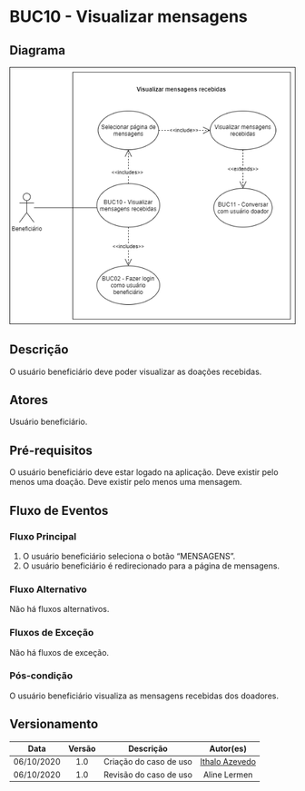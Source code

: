 # BUC10 - Visualizar mensagens

## Diagrama
![BUC10](../../../../assets/images/casosDeUso/BUC10.png)


## Descrição
O usuário beneficiário deve poder visualizar as doações recebidas.

## Atores
Usuário beneficiário.

## Pré-requisitos
O usuário beneficiário deve estar logado na aplicação.
Deve existir pelo menos uma doação.
Deve existir pelo menos uma mensagem.

## Fluxo de Eventos

### Fluxo Principal
1. O usuário beneficiário seleciona o botão “MENSAGENS”.
2. O usuário beneficiário é redirecionado para a página de mensagens.

### Fluxo Alternativo
Não há fluxos alternativos.

### Fluxos de Exceção
Não há fluxos de exceção.

### Pós-condição
O usuário beneficiário visualiza as mensagens recebidas dos doadores.

## Versionamento
|    Data    | Versão |                        Descrição                         |                            Autor(es)                             |
| :--------: | :----: | :------------------------------------------------------: | :--------------------------------------------------------------: |
| 06/10/2020 | 1.0 | Criação do caso de uso | [Ithalo Azevedo](https://github.com/ithaloazevedo) |
| 06/10/2020 | 1.0 | Revisão do caso de uso | Aline Lermen |
